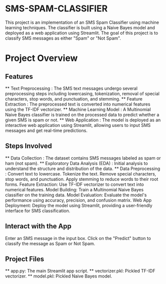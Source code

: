 # SMS-SPAM-CLASSIFIER
This project is an implementation of an SMS Spam Classifier using machine learning techniques. The classifier is built using a Naive Bayes model and deployed as a web application using Streamlit. The goal of this project is to classify SMS messages as either "Spam" or "Not Spam".

# Project Overview
## Features ##
** Text Preprocessing : The SMS text messages undergo several preprocessing steps including lowercasing, tokenization, removal of special characters, stop words, and punctuation, and stemming.
** Feature Extraction : The preprocessed text is converted into numerical features using the TF-IDF vectorizer.
** Machine Learning Model : A Multinomial Naive Bayes classifier is trained on the processed data to predict whether a given SMS is spam or not.
** Web Application : The model is deployed as an interactive web application using Streamlit, allowing users to input SMS messages and get real-time predictions.
## Steps Involved ##
** Data Collection : The dataset contains SMS messages labeled as spam or ham (not spam).
** Exploratory Data Analysis (EDA) : Initial analysis to understand the structure and distribution of the data.
** Data Preprocessing :
Convert text to lowercase.
Tokenize the text.
Remove special characters, stop words, and punctuation.
Apply stemming to reduce words to their root forms.
Feature Extraction: Use TF-IDF vectorizer to convert text into numerical features.
Model Building: Train a Multinomial Naive Bayes classifier on the training data.
Model Evaluation: Evaluate the model's performance using accuracy, precision, and confusion matrix.
Web App Deployment: Deploy the model using Streamlit, providing a user-friendly interface for SMS classification.

## Interact with the App ##

Enter an SMS message in the input box.
Click on the "Predict" button to classify the message as Spam or Not Spam.
## Project Files ##
** app.py: The main Streamlit app script.
** vectorizer.pkl: Pickled TF-IDF vectorizer.
** model.pkl: Pickled Naive Bayes model.
